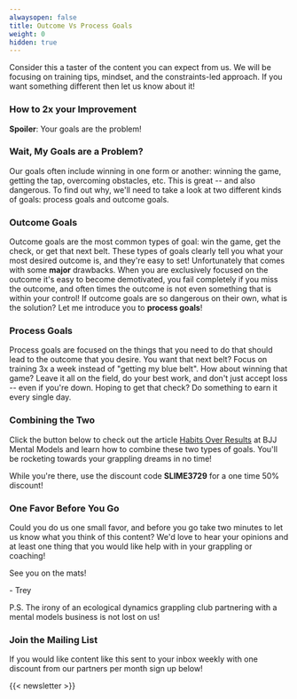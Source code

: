 ```yaml
---
alwaysopen: false
title: Outcome Vs Process Goals
weight: 0
hidden: true
---
```

Consider this a taster of the content you can expect from us. We will be focusing on training tips, mindset, and the constraints-led approach. If you want something different then let us know about it!

### How to 2x your Improvement
**Spoiler**: Your goals are the problem!

### Wait, My Goals are a Problem?
Our goals often include winning in one form or another: winning the game, getting the tap, overcoming obstacles, etc. This is great -- and also dangerous. To find out why, we'll need to take a look at two different kinds of goals: process goals and outcome goals.

### Outcome Goals
Outcome goals are the most common types of goal: win the game, get the check, or get that next belt. These types of goals clearly tell you what your most desired outcome is, and they're easy to set! Unfortunately that comes with some **major** drawbacks. When you are exclusively focused on the outcome it's easy to become demotivated, you fail completely if you miss the outcome, and often times the outcome is not even something that is within your control!
If outcome goals are so dangerous on their own, what is the solution? Let me introduce you to **process goals**!

### Process Goals
Process goals are focused on the things that you need to do that should lead to the outcome that you desire. You want that next belt? Focus on training 3x a week instead of "getting my blue belt". How about winning that game? Leave it all on the field, do your best work, and don't just accept loss -- even if you're down. Hoping to get that check? Do something to earn it every single day.

### Combining the Two
Click the button below to check out the article [Habits Over Results](https://www.bjjmentalmodels.com/habits-over-results/) at BJJ Mental Models and learn how to combine these two types of goals. You'll be rocketing towards your grappling dreams in no time!

While you're there, use the discount code **SLIME3729** for a one time 50% discount!

### One Favor Before You Go
Could you do us one small favor, and before you go take two minutes to let us know what you think of this content? We'd love to hear your opinions and at least one thing that you would like help with in your grappling or coaching!

See you on the mats!

\- Trey

P.S. The irony of an ecological dynamics grappling club partnering with a mental models business is not lost on us!

### Join the Mailing List

If you would like content like this sent to your inbox weekly with one discount from our partners per month sign up below!

{{< newsletter >}}